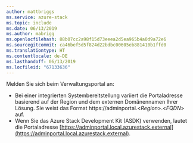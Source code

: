 ```yaml
---
author: mattbriggs
ms.service: azure-stack
ms.topic: include
ms.date: 06/13/2019
ms.author: mabrigg
ms.openlocfilehash: 88b07cc2a98f15d73eeea2d5ea965b4a0d9a72e6
ms.sourcegitcommit: ca46bef5d5f824d22bdbc00605eb881410b1ffd0
ms.translationtype: HT
ms.contentlocale: de-DE
ms.lasthandoff: 06/13/2019
ms.locfileid: "67133636"
---
```

Melden Sie sich beim Verwaltungsportal an:
- Bei einer integrierten Systembereitstellung variiert die Portaladresse basierend auf der Region und dem externen Domänennamen Ihrer Lösung. Sie weist das Format https://adminportal.&lt;*Region*&gt;.&lt;*FQDN*&gt; auf.
- Wenn Sie das Azure Stack Development Kit (ASDK) verwenden, lautet die Portaladresse [https://adminportal.local.azurestack.external](https://adminportal.local.azurestack.external).